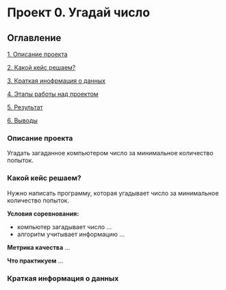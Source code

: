 # Проект 0. Угадай число

## Оглавление
[1. Описание проекта](https:https://github.com/Sorensson87/DST-1/tree/main)

[2. Какой кейс решаем?](https://github.com/Sorensson87/DST-1/tree/main)

[3. Краткая инофрмация о данных](https://github.com/Sorensson87/DST-1/tree/main)

[4. Этапы работы над проектом](https://github.com/Sorensson87/DST-1/tree/main)

[5. Результат](https://github.com/Sorensson87/DST-1/tree/main)

[6. Выводы](https://github.com/Sorensson87/DST-1/tree/main)


### Описание проекта
Угадать загаданное компьютером число за минимальное количество попыток.

### Какой кейс решаем?
Нужно написать программу, которая угадывает число за минимальное количество попыток.

**Условия соревнования:**
- компьютер загадывает число ...
- алгоритм учитывает информацию ...

**Метрика качества**
...

**Что практикуем**
...

### Краткая информация о данных
